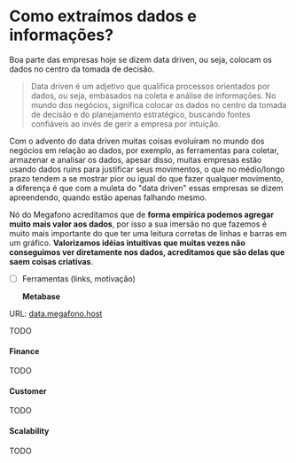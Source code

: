 # Como extraímos dados e informações?

Boa parte das empresas hoje se dizem data driven, ou seja, colocam os dados no centro da tomada de decisão.

> Data driven é um adjetivo que qualifica processos orientados por dados, ou seja, embasados na coleta e análise de informações. No mundo dos negócios, significa colocar os dados no centro da tomada de decisão e do planejamento estratégico, buscando fontes confiáveis ao invés de gerir a empresa por intuição.

Com o advento do data driven muitas coisas evoluíram no mundo dos negócios em relação ao dados, por exemplo, as ferramentas para coletar, armazenar e analisar os dados, apesar disso, muitas empresas estão usando dados ruins para justificar seus movimentos, o que no médio/longo prazo tendem a se mostrar pior ou igual do que fazer qualquer movimento, a diferença é que com a muleta do "data driven" essas empresas se dizem apreendendo, quando estão apenas falhando mesmo.

Nó do Megafono acreditamos que de **forma empírica podemos agregar muito mais valor aos dados**, por isso a sua imersão no que fazemos é muito mais importante do que ter uma leitura corretas de linhas e barras em um gráfico. **Valorizamos idéias intuitivas que muitas vezes não conseguimos ver diretamente nos dados, acreditamos que são delas que saem coisas criativas**.

* [ ] Ferramentas \(links, motivação\)

  **Metabase**

URL: [data.megafono.host](https://data.megafono.host)

TODO

#### Finance

TODO

#### Customer

TODO

#### Scalability

TODO

